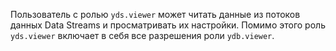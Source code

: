 Пользователь с ролью `yds.viewer` может читать данные из потоков данных Data Streams и просматривать их настройки. Помимо этого роль `yds.viewer` включает в себя все разрешения роли `ydb.viewer`.